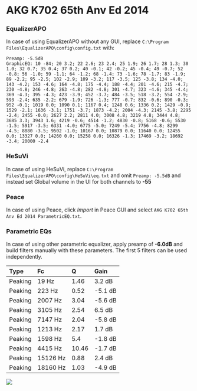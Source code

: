 # AKG K702 65th Anv Ed 2014

### EqualizerAPO
In case of using EqualizerAPO without any GUI, replace `C:\Program Files\EqualizerAPO\config\config.txt`
with:
```
Preamp: -5.5dB
GraphicEQ: 10 -84; 20 3.2; 22 2.6; 23 2.4; 25 1.9; 26 1.7; 28 1.3; 30 1.0; 32 0.7; 35 0.4; 37 0.2; 40 -0.1; 42 -0.2; 45 -0.4; 49 -0.7; 52 -0.8; 56 -1.0; 59 -1.1; 64 -1.2; 68 -1.4; 73 -1.6; 78 -1.7; 83 -1.9; 89 -2.2; 95 -2.5; 102 -2.9; 109 -3.2; 117 -3.5; 125 -3.8; 134 -4.0; 143 -4.2; 153 -4.6; 164 -4.8; 175 -4.4; 188 -4.4; 201 -4.6; 215 -4.7; 230 -4.8; 246 -4.8; 263 -4.8; 282 -4.8; 301 -4.7; 323 -4.6; 345 -4.4; 369 -4.3; 395 -4.3; 423 -3.9; 452 -3.7; 484 -3.5; 518 -3.2; 554 -2.9; 593 -2.4; 635 -2.2; 679 -1.9; 726 -1.3; 777 -0.7; 832 -0.6; 890 -0.3; 952 -0.1; 1019 0.0; 1090 0.1; 1167 0.4; 1248 0.6; 1336 0.2; 1429 -0.9; 1529 -2.1; 1636 -3.1; 1751 -3.7; 1873 -4.2; 2004 -4.3; 2145 -3.8; 2295 -2.4; 2455 -0.0; 2627 2.2; 2811 4.0; 3008 4.8; 3219 4.8; 3444 4.8; 3685 3.3; 3943 1.6; 4219 -0.6; 4514 -1.2; 4830 -0.8; 5168 -0.6; 5530 -1.5; 5917 -3.5; 6331 -4.0; 6775 -5.0; 7249 -5.4; 7756 -4.8; 8299 -4.5; 8880 -3.5; 9502 -1.0; 10167 0.0; 10879 0.0; 11640 0.0; 12455 0.0; 13327 0.0; 14260 0.0; 15258 0.0; 16326 -1.3; 17469 -3.2; 18692 -3.4; 20000 -2.4
```

### HeSuVi
In case of using HeSuVi, replace `C:\Program Files\EqualizerAPO\config\HeSuVi\eq.txt` and omit `Preamp:
-5.5dB` and instead set Global volume in the UI for both channels to **-55**

### Peace
In case of using Peace, click *Import* in Peace GUI and select `AKG K702 65th Anv Ed 2014 ParametricEQ.txt`.

### Parametric EQs
In case of using other parametric equalizer, apply preamp of **-6.0dB** and build filters manually with
these parameters. The first 5 filters can be used independently.

| Type    | Fc       |     Q | Gain    |
|:--------|:---------|:------|:--------|
| Peaking | 19 Hz    |  1.46 | 3.2 dB  |
| Peaking | 223 Hz   |  0.52 | -5.1 dB |
| Peaking | 2007 Hz  |  3.04 | -5.6 dB |
| Peaking | 3105 Hz  |  2.54 | 6.5 dB  |
| Peaking | 7147 Hz  |  2.04 | -5.8 dB |
| Peaking | 1213 Hz  |  2.17 | 1.7 dB  |
| Peaking | 1598 Hz  |  5.4  | -1.8 dB |
| Peaking | 4415 Hz  | 10.46 | -1.7 dB |
| Peaking | 15126 Hz |  0.88 | 2.4 dB  |
| Peaking | 18160 Hz |  1.03 | -4.9 dB |

![](https://raw.githubusercontent.com/jaakkopasanen/AutoEq/master/results/innerfidelity/sbaf-serious/AKG%20K702%2065th%20Anv%20Ed%202014/AKG%20K702%2065th%20Anv%20Ed%202014.png)